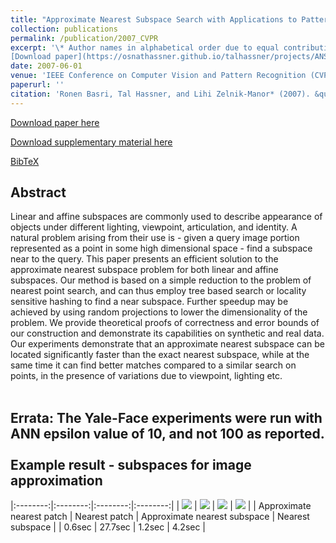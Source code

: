 ```yaml
---
title: "Approximate Nearest Subspace Search with Applications to Pattern Recognition"
collection: publications
permalink: /publication/2007_CVPR
excerpt: '\* Author names in alphabetical order due to equal contribution <br/><br/>
[Download paper](https://osnathassner.github.io/talhassner/projects/ANS/BHZM_CVPR2007.pdf) '
date: 2007-06-01
venue: 'IEEE Conference on Computer Vision and Pattern Recognition (CVPR), Minneapolis'
paperurl: ''
citation: 'Ronen Basri, Tal Hassner, and Lihi Zelnik-Manor* (2007). &quot;Approximate Nearest Subspace Search with Applications to Pattern Recognition.&quot; <i>IEEE Conference on Computer Vision and Pattern Recognition (CVPR), Minneapolis</i>.'
---
```


[Download paper here](http://osnathassner.github.io/talhassner/projects/ANS/BHZM_CVPR2007.pdf)

[Download supplementary material here](http://osnathassner.github.io/talhassner/projects/ANS/BHZM_CVPR2007_supplementary.pdf)

[BibTeX](http://osnathassner.github.io/talhassner/projects/ANS/BibTeX.txt)

Abstract
------
Linear and affine subspaces are commonly used to describe appearance of objects under different lighting, viewpoint, articulation, and identity. A natural problem arising from their use is - given a query image portion represented as a point in some high dimensional space - find a subspace near to the query. This paper presents an efficient solution to the approximate nearest subspace problem for both linear and affine subspaces. Our method is based on a simple reduction to the problem of nearest point search, and can thus employ tree based search or locality sensitive hashing to find a near subspace. Further speedup may be achieved by using random projections to lower the dimensionality of the problem. We provide theoretical proofs of correctness and error bounds of our construction and demonstrate its capabilities on synthetic and real data. Our experiments demonstrate that an approximate nearest subspace can be located significantly faster than the exact nearest subspace, while at the same time it can find better matches compared to a similar search on points, in the presence of variations due to viewpoint, lighting etc.<br/><br/>

**Errata:** The Yale-Face experiments were run with ANN epsilon value of 10, and not 100 as reported.<br/><br/>
Example result - subspaces for image approximation
--

|:--------:|:--------:|:--------:|:--------:|
| <img src='https://osnathassner.github.io/talhassner/projects/ANS/IMG_001_ANN.jpg' Approximate Nearest Patch> | <img src='https://osnathassner.github.io/talhassner/projects/ANS/IMG_001_PNT.jpg' Nearest Patch> | <img src='https://osnathassner.github.io/talhassner/projects/ANS/IMG_001_ANS.jpg' Approximate Nearest Subspace> | <img src='https://osnathassner.github.io/talhassner/projects/ANS/IMG_001_LIN.jpg' Nearest Subspace> |
| Approximate nearest patch | Nearest patch | Approximate nearest subspace | Nearest subspace |
| 0.6sec     | 27.7sec   | 1.2sec                           | 4.2sec |


<br/>
                        
                                                                
